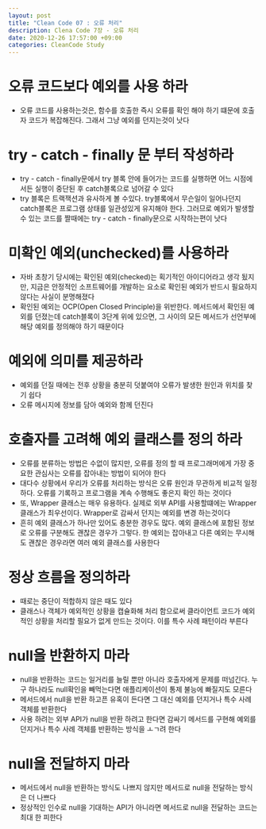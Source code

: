 ```yaml
---
layout: post
title: "Clean Code 07 : 오류 처리"
description: Clena Code 7장 - 오류 처리
date: 2020-12-26 17:57:00 +09:00
categories: CleanCode Study
---
```


# 오류 코드보다 예외를 사용 하라
- 오류 코드를 사용하는것은, 함수를 호출한 즉시 오류를 확인 해야 하기 떄문에 호출자 코드가 복잡해진다. 그래서 그냥 예외를 던지는것이 낫다

# try - catch - finally 문 부터 작성하라
- try - catch - finally문에서 try 블록 안에 들어가는 코드를 실행하면 어느 시점에서든 실행이 중단된 후 catch블록으로 넘어갈 수 있다
- try 블록은 트랙잭션과 유사하게 볼 수있다. try블록에서 무슨일이 일어나던지 catch블록은 프로그램 상태를 일관성있게 유지해야 한다. 그러므로 예외가 발생할 수 있는 코드를 짤때에는 try - catch - finally문으로 시작하는편이 낫다

# 미확인 예외(unchecked)를 사용하라
- 자바 초창기 당시에는 확인된 예외(checked)는 획기적인 아이디어라고 생각 됬지만, 지금은 안정적인 소프트웨어를 개발하는 요소로 확인된 예외가 반드시 필요하지 않다는 사실이 분명해졌다
- 확인된 예외는 OCP(Open Closed Principle)을 위반한다. 메서드에서 확인된 예외를 던졌는데 catch블록이 3단계 위에 있으면, 그 사이의 모든 메서드가 선언부에 해당 예외를 정의해야 하기 때문이다

# 예외에 의미를 제공하라
- 예외를 던질 때에는 전후 상황을 충분히 덧붙여야 오류가 발생한 원인과 위치를 찾기 쉽다
- 오류 메시지에 정보를 담아 예외와 함께 던진다

# 호출자를 고려해 예외 클래스를 정의 하라
- 오류를 분류하는 방법은 수없이 많지만, 오류를 정의 할 때 프로그래머에게 가장 중요한 관심사는 오류를 잡아내는 방법이 되어야 한다
- 대다수 상황에서 우리가 오류를 처리하는 방식은 오류 원인과 무관하게 비교적 일정하다. 오류를 기록하고 프로그램을 계속 수행해도 좋은지 확인 하는 것이다
- 또, Wrapper 클래스는 매우 유용하다. 실제로 외부 API를 사용할떄에는 Wrapper 클래스가 최우선이다. Wrapper로 감싸서 던지는 예외를 변경 하는것이다
- 흔히 예외 클래스가 하나만 있어도 충분한 경우도 많다. 예외 클래스에 포함된 정보로 오류를 구분해도 괜찮은 경우가 그렇다. 한 예외는 잡아내고 다른 예외는 무시해도 괜찮은 경우라면 여러 예외 클래스를 사용한다

# 정상 흐름을 정의하라
- 때로는 중단이 적합하지 않은 때도 있다
- 클래스나 객체가 예외적인 상황을 캡슐화해 처리 함으로써 클라이언트 코드가 예외적인 상황을 처리할 필요가 없게 만드는 것이다. 이를 특수 사례 패턴이라 부른다

# null을 반환하지 마라
- null을 반환하는 코드는 일거리를 늘릴 뿐만 아니라 호출자에게 문제를 떠넘긴다. 누구 하나라도 null확인을 빼먹는다면 애플리케이션이 통제 불능에 빠질지도 모른다
- 메서드에서 null을 반환 하고픈 유혹이 든다면 그 대신 예외를 던지거나 특수 사례 객체를 반환한다
- 사용 하려는 외부 API가 null을 반환 하려고 한다면 감싸기 메서드를 구현해 예외를 던지거나 특수 사례 객체를 반환하는 방식을 ㅗㄱ려 한다

# null을 전달하지 마라
- 메서드에서 null을 반환하는 방식도 나쁘지 않지만 메서드로 null을 전달하는 방식은 더 나쁘다
- 정상적인 인수로 null을 기대하는 API가 아니라면 메서드로 null을 전달하는 코드는 최대 한 피한다
